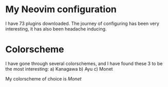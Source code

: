 # My Neovim configuration

I have 73 plugins downloaded.
The journey of configuring has been very interesting, it has also been headache inducing.
# Colorscheme

I have gone through several colorschemes, and I have found these 3 to be the most interesting:
a) Kanagawa
b) Ayu
c) Monet

My colorscheme of choice is *Monet*



